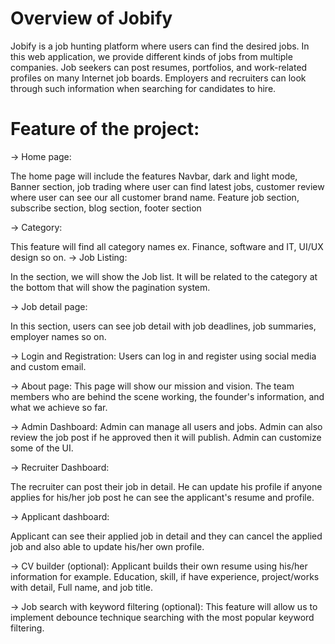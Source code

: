 


# Overview of Jobify

Jobify is a job hunting platform where users can find the desired jobs. In this web application, we provide different kinds of jobs from multiple companies. Job seekers can post resumes, portfolios, and work-related profiles on many Internet job boards. Employers and recruiters can look through such information when searching for candidates to hire.


# Feature of the project: 

-> Home page:

The home page will include the features Navbar, dark and light mode, Banner section, job trading where user can find latest jobs, customer review where user can see our all customer brand name. Feature job section, subscribe section, blog section, footer section

-> Category:

This feature will find all category names ex. Finance, software and IT, UI/UX design so on.
-> Job Listing:

In the section, we will show the Job list. It will be related to the category at the bottom that will show the pagination system.

-> Job detail page:

In this section, users can see job detail with job deadlines, job summaries, employer names so on.

-> Login and Registration:
Users can log in and register using social media and custom email.

-> About page:
This page will show our mission and vision. The team members who are behind the scene working, the founder's information, and what we achieve so far.

-> Admin Dashboard:
Admin can manage all users and jobs. Admin can also review the job post if he approved then it will publish. Admin can customize some of the UI.

-> Recruiter Dashboard:

The recruiter can post their job in detail. He can update his profile if anyone applies for his/her job post he can see the applicant's resume and profile.


-> Applicant dashboard:

Applicant can see their applied job in detail and they can cancel the applied job and also able to update his/her own profile.

-> CV builder (optional):
Applicant builds their own resume using his/her information for example. Education, skill, if have experience, project/works with detail, Full name, and job title.

-> Job search with keyword filtering (optional):
This feature will allow us to implement debounce technique searching with the most popular keyword filtering.























